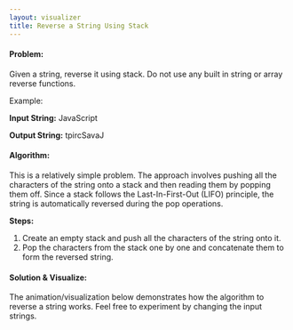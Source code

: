 ```yaml
---
layout: visualizer
title: Reverse a String Using Stack
---
```


#### Problem:

Given a string, reverse it using stack. Do not use any built in string or array reverse functions.

Example: 

**Input String:** JavaScript

**Output String:** tpircSavaJ

#### Algorithm:

This is a relatively simple problem. The approach involves pushing all the characters of the string onto a stack and then reading them by popping them off. Since a stack follows the Last-In-First-Out (LIFO) principle, the string is automatically reversed during the pop operations.

**Steps:**

1. Create an empty stack and push all the characters of the string onto it.
2. Pop the characters from the stack one by one and concatenate them to form the reversed string.

#### Solution & Visualize:

The animation/visualization below demonstrates how the algorithm to reverse a string works. Feel free to experiment by changing the input strings.
